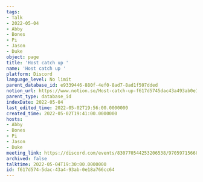```yaml
---
tags:
- Talk
- 2022-05-04
- Abby
- Bones
- Pi
- Jason
- Duke
object: page
title: 'Host catch up '
name: 'Host catch up '
platform: Discord
language_level: No limit
parent_database_id: e9339446-880f-4ef0-8ad7-8ad1f507dded
notion_url: https://www.notion.so/Host-catch-up-f617d5745dac43a493ab0e18a766cc64
parent_type: database_id
indexDate: 2022-05-04
last_edited_time: 2022-05-02T19:56:00.0000000
created_time: 2022-05-02T19:41:00.0000000
hosts:
- Abby
- Bones
- Pi
- Jason
- Duke
meeting_link: https://discord.com/events/830770544253206538/970597156681568276
archived: false
talktime: 2022-05-04T19:30:00.0000000
id: f617d574-5dac-43a4-93ab-0e18a766cc64
---
```






